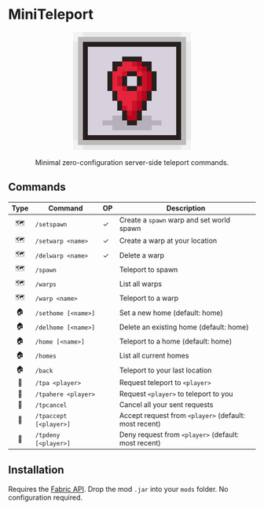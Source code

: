 # MiniTeleport

<p align="center">
  <img alt="miniteleport logo" src="src/main/resources/assets/miniteleport/icon.png">
</p>

<p align="center">
Minimal zero-configuration server-side teleport commands.
</p>

## Commands

| Type | Command                | OP | Description                                           |
|:----:|------------------------|----|-------------------------------------------------------|
| 🗺️  | `/setspawn`            | ✓  | Create a `spawn` warp and set world spawn             |
| 🗺️  | `/setwarp <name>`      | ✓  | Create a warp at your location                        |
| 🗺️  | `/delwarp <name>`      | ✓  | Delete a warp                                         |
| 🗺️  | `/spawn`               |    | Teleport to spawn                                     |
| 🗺️  | `/warps`               |    | List all warps                                        |
| 🗺️  | `/warp <name>`         |    | Teleport to a warp                                    |
|  🏠  | `/sethome [<name>]`    |    | Set a new home (default: home)                        |
|  🏠  | `/delhome [<name>]`    |    | Delete an existing home (default: home)               |
|  🏠  | `/home [<name>]`       |    | Teleport to a home (default: home)                    |
|  🏠  | `/homes`               |    | List all current homes                                |
|  🏠  | `/back`                |    | Teleport to your last location                        |
|  🔮  | `/tpa <player>`        |    | Request teleport to `<player>`                        |
|  🔮  | `/tpahere <player>`    |    | Request `<player>` to teleport to you                 |
|  🔮  | `/tpcancel`            |    | Cancel all your sent requests                         |
|  🔮  | `/tpaccept [<player>]` |    | Accept request from `<player>` (default: most recent) |
|  🔮  | `/tpdeny [<player>]`   |    | Deny request from `<player>` (default: most recent)   |

## Installation

Requires the [Fabric API](https://modrinth.com/mod/fabric-api).
Drop the mod `.jar` into your `mods` folder.
No configuration required.
